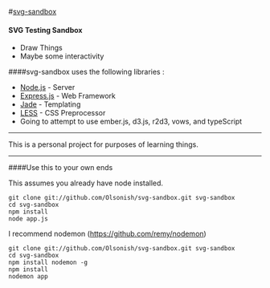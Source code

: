 #[svg-sandbox](https://github.com/Olsonish/svg-sandbox)

#### SVG Testing Sandbox

* Draw Things
* Maybe some interactivity

####svg-sandbox uses the following libraries :

* [Node.js](http://nodejs.org/) - Server
* [Express.js](http://expressjs.com/) - Web Framework
* [Jade](http://jade-lang.com/) - Templating
* [LESS](http://lesscss.org/) - CSS Preprocessor
* Going to attempt to use ember.js, d3.js, r2d3, vows, and typeScript

***

This is a personal project for purposes of learning things.

***

####Use this to your own ends

This assumes you already have node installed.
```
git clone git://github.com/Olsonish/svg-sandbox.git svg-sandbox
cd svg-sandbox
npm install
node app.js
```
I recommend nodemon (https://github.com/remy/nodemon)
```
git clone git://github.com/Olsonish/svg-sandbox.git svg-sandbox
cd svg-sandbox
npm install nodemon -g
npm install
nodemon app
```